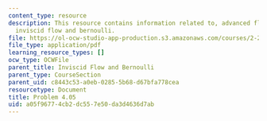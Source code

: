 ```yaml
---
content_type: resource
description: This resource contains information related to, advanced fluid mechanics,
  inviscid flow and bernoulli.
file: https://ol-ocw-studio-app-production.s3.amazonaws.com/courses/2-25-advanced-fluid-mechanics-fall-2013/a05f96774cb2dc557e50da3d4636d7ab_MIT2_25F13_Shapi4.05_Prob.pdf
file_type: application/pdf
learning_resource_types: []
ocw_type: OCWFile
parent_title: Inviscid Flow and Bernoulli
parent_type: CourseSection
parent_uid: c8443c53-a0eb-0285-5b68-d67bfa778cea
resourcetype: Document
title: Problem 4.05
uid: a05f9677-4cb2-dc55-7e50-da3d4636d7ab
---
```

